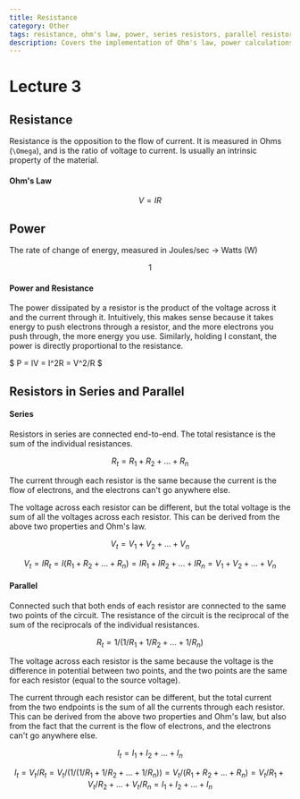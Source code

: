 ```yaml
---
title: Resistance
category: Other
tags: resistance, ohm's law, power, series resistors, parallel resistors
description: Covers the implementation of Ohm's law, power calculations, and the behavior of resistors in series and parallel circuits. Discusses the fundamental concepts of resistance, including how it relates to voltage, current, and power dissipation. Provides detailed explanations of series and parallel resistor configurations and their impact on overall circuit resistance and power distribution.
---
```


# Lecture 3

## Resistance

Resistance is the opposition to the flow of current. It is measured in Ohms (`\Omega`), and is the ratio of voltage to current. Is usually an intrinsic property of the material.

#### Ohm's Law
$$V = IR$$

## Power

The rate of change of energy, measured in Joules/sec -> Watts (W)

$$1$$

#### Power and Resistance

The power dissipated by a resistor is the product of the voltage across it and the current through it. Intuitively, this makes sense because it takes energy to push electrons through a resistor, and the more electrons you push through, the more energy you use. Similarly, holding I constant, the power is directly proportional to the resistance. 

$ P = IV = I^2R = V^2/R $

## Resistors in Series and Parallel

#### Series

Resistors in series are connected end-to-end. The total resistance is the sum of the individual resistances.

$$R_t = R_1 + R_2 + \ldots + R_n$$

The current through each resistor is the same because the current is the flow of electrons, and the electrons can't go anywhere else. 

The voltage across each resistor can be different, but the total voltage is the sum of all the voltages across each resistor. This can be derived from the above two properties and Ohm's law.

$$V_t = V_1 + V_2 + \ldots + V_n$$

$$V_t = IR_t = I(R_1 + R_2 + \ldots + R_n) = IR_1 + IR_2 + \ldots + IR_n = V_1 + V_2 + \ldots + V_n$$



#### Parallel

Connected such that both ends of each resistor are connected to the same two points of the circuit. The resistance of the circuit is the reciprocal of the sum of the reciprocals of the individual resistances.

$$R_t = 1/(1/R_1 + 1/R_2 + \ldots + 1/R_n)$$

The voltage across each resistor is the same because the voltage is the difference in potential between two points, and the two points are the same for each resistor (equal to the source voltage).

The current through each resistor can be different, but the total current from the two endpoints is the sum of all the currents through each resistor. This can be derived from the above two properties and Ohm's law, but also from the fact that the current is the flow of electrons, and the electrons can't go anywhere else.


$$I_t = I_1 + I_2 + \ldots + I_n$$

$$I_t = V_t/R_t = V_t/(1/(1/R_1 + 1/R_2 + \ldots + 1/R_n)) = V_t/(R_1 + R_2 + \ldots + R_n) = V_t/R_1 + V_t/R_2 + \ldots + V_t/R_n = I_1 + I_2 + \ldots + I_n$$



